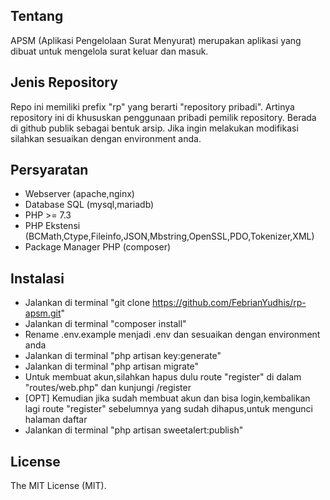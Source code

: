 ## Tentang

APSM (Aplikasi Pengelolaan Surat Menyurat) merupakan aplikasi yang dibuat untuk mengelola surat keluar dan masuk.

## Jenis Repository

Repo ini memiliki prefix "rp" yang berarti "repository pribadi".
Artinya repository ini di khususkan penggunaan pribadi pemilik repository.
Berada di github publik sebagai bentuk arsip.
Jika ingin melakukan modifikasi silahkan sesuaikan dengan environment anda.

## Persyaratan

- Webserver (apache,nginx)
- Database SQL (mysql,mariadb)
- PHP >= 7.3
- PHP Ekstensi (BCMath,Ctype,Fileinfo,JSON,Mbstring,OpenSSL,PDO,Tokenizer,XML)
- Package Manager PHP (composer) 


## Instalasi

- Jalankan di terminal "git clone https://github.com/FebrianYudhis/rp-apsm.git"
- Jalankan di terminal "composer install"
- Rename .env.example menjadi .env dan sesuaikan dengan environment anda
- Jalankan di terminal "php artisan key:generate"
- Jalankan di terminal "php artisan migrate"
- Untuk membuat akun,silahkan hapus dulu route "register" di dalam "routes/web.php" dan kunjungi /register
- [OPT] Kemudian jika sudah membuat akun dan bisa login,kembalikan lagi route "register" sebelumnya yang sudah dihapus,untuk mengunci halaman daftar
- Jalankan di terminal "php artisan sweetalert:publish"


## License

The MIT License (MIT).
